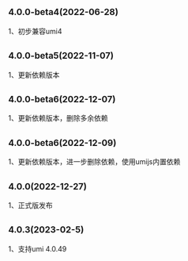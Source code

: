 ## <small>4.0.0-beta4(2022-06-28)</small>

1、初步兼容umi4

## <small>4.0.0-beta5(2022-11-07)</small>

1、更新依赖版本

## <small>4.0.0-beta6(2022-12-07)</small>

1、更新依赖版本，删除多余依赖

## <small>4.0.0-beta6(2022-12-09)</small>

1、更新依赖版本，进一步删除依赖，使用umijs内置依赖

## <small>4.0.0(2022-12-27)</small>

1、正式版发布

## <small>4.0.3(2023-02-5)</small>

1、支持umi 4.0.49
